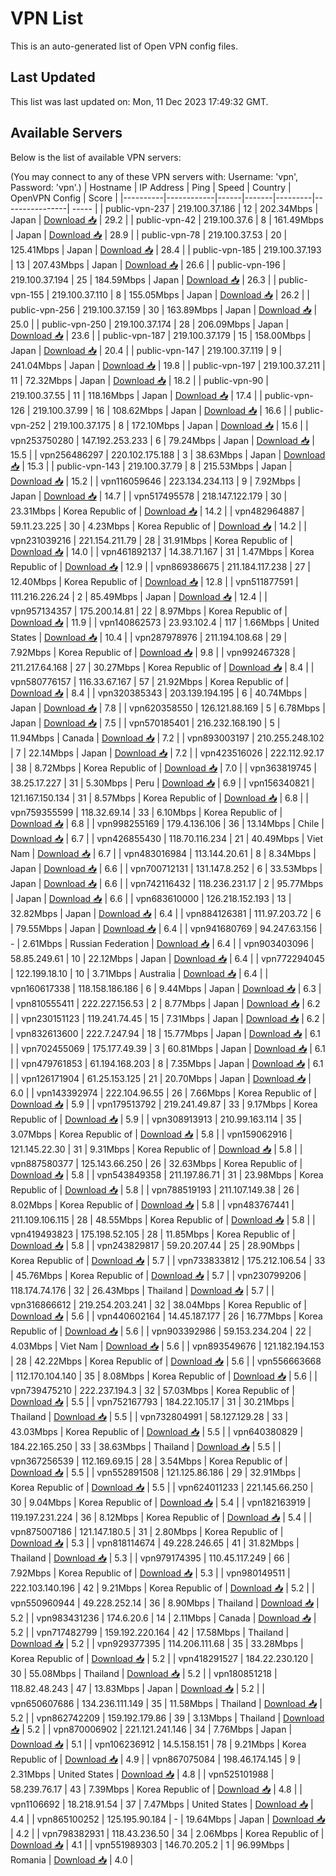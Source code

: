 # VPN List

This is an auto-generated list of Open VPN config files.

## Last Updated

This list was last updated on: Mon, 11 Dec 2023 17:49:32 GMT.

## Available Servers

Below is the list of available VPN servers:

(You may connect to any of these VPN servers with: Username: 'vpn', Password: 'vpn'.)
| Hostname | IP Address | Ping | Speed | Country | OpenVPN Config | Score |
|----------|------------|------|-------|---------|----------------| ----- |
| public-vpn-237 | 219.100.37.186 | 12 | 202.34Mbps | Japan | [Download 📥](./configs/server_0_JP.ovpn) | 29.2 |
| public-vpn-42 | 219.100.37.6 | 8 | 161.49Mbps | Japan | [Download 📥](./configs/server_1_JP.ovpn) | 28.9 |
| public-vpn-78 | 219.100.37.53 | 20 | 125.41Mbps | Japan | [Download 📥](./configs/server_2_JP.ovpn) | 28.4 |
| public-vpn-185 | 219.100.37.193 | 13 | 207.43Mbps | Japan | [Download 📥](./configs/server_3_JP.ovpn) | 26.6 |
| public-vpn-196 | 219.100.37.194 | 25 | 184.59Mbps | Japan | [Download 📥](./configs/server_4_JP.ovpn) | 26.3 |
| public-vpn-155 | 219.100.37.110 | 8 | 155.05Mbps | Japan | [Download 📥](./configs/server_5_JP.ovpn) | 26.2 |
| public-vpn-256 | 219.100.37.159 | 30 | 163.89Mbps | Japan | [Download 📥](./configs/server_6_JP.ovpn) | 25.0 |
| public-vpn-250 | 219.100.37.174 | 28 | 206.09Mbps | Japan | [Download 📥](./configs/server_7_JP.ovpn) | 23.6 |
| public-vpn-187 | 219.100.37.179 | 15 | 158.00Mbps | Japan | [Download 📥](./configs/server_8_JP.ovpn) | 20.4 |
| public-vpn-147 | 219.100.37.119 | 9 | 241.04Mbps | Japan | [Download 📥](./configs/server_9_JP.ovpn) | 19.8 |
| public-vpn-197 | 219.100.37.211 | 11 | 72.32Mbps | Japan | [Download 📥](./configs/server_10_JP.ovpn) | 18.2 |
| public-vpn-90 | 219.100.37.55 | 11 | 118.16Mbps | Japan | [Download 📥](./configs/server_11_JP.ovpn) | 17.4 |
| public-vpn-126 | 219.100.37.99 | 16 | 108.62Mbps | Japan | [Download 📥](./configs/server_12_JP.ovpn) | 16.6 |
| public-vpn-252 | 219.100.37.175 | 8 | 172.10Mbps | Japan | [Download 📥](./configs/server_13_JP.ovpn) | 15.6 |
| vpn253750280 | 147.192.253.233 | 6 | 79.24Mbps | Japan | [Download 📥](./configs/server_14_JP.ovpn) | 15.5 |
| vpn256486297 | 220.102.175.188 | 3 | 38.63Mbps | Japan | [Download 📥](./configs/server_15_JP.ovpn) | 15.3 |
| public-vpn-143 | 219.100.37.79 | 8 | 215.53Mbps | Japan | [Download 📥](./configs/server_16_JP.ovpn) | 15.2 |
| vpn116059646 | 223.134.234.113 | 9 | 7.92Mbps | Japan | [Download 📥](./configs/server_17_JP.ovpn) | 14.7 |
| vpn517495578 | 218.147.122.179 | 30 | 23.31Mbps | Korea Republic of | [Download 📥](./configs/server_18_KR.ovpn) | 14.2 |
| vpn482964887 | 59.11.23.225 | 30 | 4.23Mbps | Korea Republic of | [Download 📥](./configs/server_19_KR.ovpn) | 14.2 |
| vpn231039216 | 221.154.211.79 | 28 | 31.91Mbps | Korea Republic of | [Download 📥](./configs/server_20_KR.ovpn) | 14.0 |
| vpn461892137 | 14.38.71.167 | 31 | 1.47Mbps | Korea Republic of | [Download 📥](./configs/server_21_KR.ovpn) | 12.9 |
| vpn869386675 | 211.184.117.238 | 27 | 12.40Mbps | Korea Republic of | [Download 📥](./configs/server_22_KR.ovpn) | 12.8 |
| vpn511877591 | 111.216.226.24 | 2 | 85.49Mbps | Japan | [Download 📥](./configs/server_23_JP.ovpn) | 12.4 |
| vpn957134357 | 175.200.14.81 | 22 | 8.97Mbps | Korea Republic of | [Download 📥](./configs/server_24_KR.ovpn) | 11.9 |
| vpn140862573 | 23.93.102.4 | 117 | 1.66Mbps | United States | [Download 📥](./configs/server_25_US.ovpn) | 10.4 |
| vpn287978976 | 211.194.108.68 | 29 | 7.92Mbps | Korea Republic of | [Download 📥](./configs/server_26_KR.ovpn) | 9.8 |
| vpn992467328 | 211.217.64.168 | 27 | 30.27Mbps | Korea Republic of | [Download 📥](./configs/server_27_KR.ovpn) | 8.4 |
| vpn580776157 | 116.33.67.167 | 57 | 21.92Mbps | Korea Republic of | [Download 📥](./configs/server_28_KR.ovpn) | 8.4 |
| vpn320385343 | 203.139.194.195 | 6 | 40.74Mbps | Japan | [Download 📥](./configs/server_29_JP.ovpn) | 7.8 |
| vpn620358550 | 126.121.88.169 | 5 | 6.78Mbps | Japan | [Download 📥](./configs/server_30_JP.ovpn) | 7.5 |
| vpn570185401 | 216.232.168.190 | 5 | 11.94Mbps | Canada | [Download 📥](./configs/server_31_CA.ovpn) | 7.2 |
| vpn893003197 | 210.255.248.102 | 7 | 22.14Mbps | Japan | [Download 📥](./configs/server_32_JP.ovpn) | 7.2 |
| vpn423516026 | 222.112.92.17 | 38 | 8.72Mbps | Korea Republic of | [Download 📥](./configs/server_33_KR.ovpn) | 7.0 |
| vpn363819745 | 38.25.17.227 | 31 | 5.30Mbps | Peru | [Download 📥](./configs/server_34_PE.ovpn) | 6.9 |
| vpn156340821 | 121.167.150.134 | 31 | 8.57Mbps | Korea Republic of | [Download 📥](./configs/server_35_KR.ovpn) | 6.8 |
| vpn759355599 | 118.32.69.14 | 33 | 6.10Mbps | Korea Republic of | [Download 📥](./configs/server_36_KR.ovpn) | 6.8 |
| vpn998255169 | 179.4.136.106 | 36 | 13.14Mbps | Chile | [Download 📥](./configs/server_37_CL.ovpn) | 6.7 |
| vpn426855430 | 118.70.116.234 | 21 | 40.49Mbps | Viet Nam | [Download 📥](./configs/server_38_VN.ovpn) | 6.7 |
| vpn483016984 | 113.144.20.61 | 8 | 8.34Mbps | Japan | [Download 📥](./configs/server_39_JP.ovpn) | 6.6 |
| vpn700712131 | 131.147.8.252 | 6 | 33.53Mbps | Japan | [Download 📥](./configs/server_40_JP.ovpn) | 6.6 |
| vpn742116432 | 118.236.231.17 | 2 | 95.77Mbps | Japan | [Download 📥](./configs/server_41_JP.ovpn) | 6.6 |
| vpn683610000 | 126.218.152.193 | 13 | 32.82Mbps | Japan | [Download 📥](./configs/server_42_JP.ovpn) | 6.4 |
| vpn884126381 | 111.97.203.72 | 6 | 79.55Mbps | Japan | [Download 📥](./configs/server_43_JP.ovpn) | 6.4 |
| vpn941680769 | 94.247.63.156 | - | 2.61Mbps | Russian Federation | [Download 📥](./configs/server_44_RU.ovpn) | 6.4 |
| vpn903403096 | 58.85.249.61 | 10 | 22.12Mbps | Japan | [Download 📥](./configs/server_45_JP.ovpn) | 6.4 |
| vpn772294045 | 122.199.18.10 | 10 | 3.71Mbps | Australia | [Download 📥](./configs/server_46_AU.ovpn) | 6.4 |
| vpn160617338 | 118.158.186.186 | 6 | 9.44Mbps | Japan | [Download 📥](./configs/server_47_JP.ovpn) | 6.3 |
| vpn810555411 | 222.227.156.53 | 2 | 8.77Mbps | Japan | [Download 📥](./configs/server_48_JP.ovpn) | 6.2 |
| vpn230151123 | 119.241.74.45 | 15 | 7.31Mbps | Japan | [Download 📥](./configs/server_49_JP.ovpn) | 6.2 |
| vpn832613600 | 222.7.247.94 | 18 | 15.77Mbps | Japan | [Download 📥](./configs/server_50_JP.ovpn) | 6.1 |
| vpn702455069 | 175.177.49.39 | 3 | 60.81Mbps | Japan | [Download 📥](./configs/server_51_JP.ovpn) | 6.1 |
| vpn479761853 | 61.194.168.203 | 8 | 7.35Mbps | Japan | [Download 📥](./configs/server_52_JP.ovpn) | 6.1 |
| vpn126171904 | 61.25.153.125 | 21 | 20.70Mbps | Japan | [Download 📥](./configs/server_53_JP.ovpn) | 6.0 |
| vpn143392974 | 222.104.96.55 | 26 | 7.66Mbps | Korea Republic of | [Download 📥](./configs/server_54_KR.ovpn) | 5.9 |
| vpn179513792 | 219.241.49.87 | 33 | 9.17Mbps | Korea Republic of | [Download 📥](./configs/server_55_KR.ovpn) | 5.9 |
| vpn308913913 | 210.99.163.114 | 35 | 3.07Mbps | Korea Republic of | [Download 📥](./configs/server_56_KR.ovpn) | 5.8 |
| vpn159062916 | 121.145.22.30 | 31 | 9.31Mbps | Korea Republic of | [Download 📥](./configs/server_57_KR.ovpn) | 5.8 |
| vpn887580377 | 125.143.66.250 | 26 | 32.63Mbps | Korea Republic of | [Download 📥](./configs/server_58_KR.ovpn) | 5.8 |
| vpn543849358 | 211.197.86.71 | 31 | 23.98Mbps | Korea Republic of | [Download 📥](./configs/server_59_KR.ovpn) | 5.8 |
| vpn788519193 | 211.107.149.38 | 26 | 8.02Mbps | Korea Republic of | [Download 📥](./configs/server_60_KR.ovpn) | 5.8 |
| vpn483767441 | 211.109.106.115 | 28 | 48.55Mbps | Korea Republic of | [Download 📥](./configs/server_61_KR.ovpn) | 5.8 |
| vpn419493823 | 175.198.52.105 | 28 | 11.85Mbps | Korea Republic of | [Download 📥](./configs/server_62_KR.ovpn) | 5.8 |
| vpn243829817 | 59.20.207.44 | 25 | 28.90Mbps | Korea Republic of | [Download 📥](./configs/server_63_KR.ovpn) | 5.7 |
| vpn733833812 | 175.212.106.54 | 33 | 45.76Mbps | Korea Republic of | [Download 📥](./configs/server_64_KR.ovpn) | 5.7 |
| vpn230799206 | 118.174.74.176 | 32 | 26.43Mbps | Thailand | [Download 📥](./configs/server_65_TH.ovpn) | 5.7 |
| vpn316866612 | 219.254.203.241 | 32 | 38.04Mbps | Korea Republic of | [Download 📥](./configs/server_66_KR.ovpn) | 5.6 |
| vpn440602164 | 14.45.187.177 | 26 | 16.77Mbps | Korea Republic of | [Download 📥](./configs/server_67_KR.ovpn) | 5.6 |
| vpn903392986 | 59.153.234.204 | 22 | 4.03Mbps | Viet Nam | [Download 📥](./configs/server_68_VN.ovpn) | 5.6 |
| vpn893549676 | 121.182.194.153 | 28 | 42.22Mbps | Korea Republic of | [Download 📥](./configs/server_69_KR.ovpn) | 5.6 |
| vpn556663668 | 112.170.104.140 | 35 | 8.08Mbps | Korea Republic of | [Download 📥](./configs/server_70_KR.ovpn) | 5.6 |
| vpn739475210 | 222.237.194.3 | 32 | 57.03Mbps | Korea Republic of | [Download 📥](./configs/server_71_KR.ovpn) | 5.5 |
| vpn752167793 | 184.22.105.17 | 31 | 30.21Mbps | Thailand | [Download 📥](./configs/server_72_TH.ovpn) | 5.5 |
| vpn732804991 | 58.127.129.28 | 33 | 43.03Mbps | Korea Republic of | [Download 📥](./configs/server_73_KR.ovpn) | 5.5 |
| vpn640380829 | 184.22.165.250 | 33 | 38.63Mbps | Thailand | [Download 📥](./configs/server_74_TH.ovpn) | 5.5 |
| vpn367256539 | 112.169.69.15 | 28 | 3.54Mbps | Korea Republic of | [Download 📥](./configs/server_75_KR.ovpn) | 5.5 |
| vpn552891508 | 121.125.86.186 | 29 | 32.91Mbps | Korea Republic of | [Download 📥](./configs/server_76_KR.ovpn) | 5.5 |
| vpn624011233 | 221.145.66.250 | 30 | 9.04Mbps | Korea Republic of | [Download 📥](./configs/server_77_KR.ovpn) | 5.4 |
| vpn182163919 | 119.197.231.224 | 36 | 8.12Mbps | Korea Republic of | [Download 📥](./configs/server_78_KR.ovpn) | 5.4 |
| vpn875007186 | 121.147.180.5 | 31 | 2.80Mbps | Korea Republic of | [Download 📥](./configs/server_79_KR.ovpn) | 5.3 |
| vpn818114674 | 49.228.246.65 | 41 | 31.82Mbps | Thailand | [Download 📥](./configs/server_80_TH.ovpn) | 5.3 |
| vpn979174395 | 110.45.117.249 | 66 | 7.92Mbps | Korea Republic of | [Download 📥](./configs/server_81_KR.ovpn) | 5.3 |
| vpn980149511 | 222.103.140.196 | 42 | 9.21Mbps | Korea Republic of | [Download 📥](./configs/server_82_KR.ovpn) | 5.2 |
| vpn550960944 | 49.228.252.14 | 36 | 8.90Mbps | Thailand | [Download 📥](./configs/server_83_TH.ovpn) | 5.2 |
| vpn983431236 | 174.6.20.6 | 14 | 2.11Mbps | Canada | [Download 📥](./configs/server_84_CA.ovpn) | 5.2 |
| vpn717482799 | 159.192.220.164 | 42 | 17.58Mbps | Thailand | [Download 📥](./configs/server_85_TH.ovpn) | 5.2 |
| vpn929377395 | 114.206.111.68 | 35 | 33.28Mbps | Korea Republic of | [Download 📥](./configs/server_86_KR.ovpn) | 5.2 |
| vpn418291527 | 184.22.230.120 | 30 | 55.08Mbps | Thailand | [Download 📥](./configs/server_87_TH.ovpn) | 5.2 |
| vpn180851218 | 118.82.48.243 | 47 | 13.83Mbps | Japan | [Download 📥](./configs/server_88_JP.ovpn) | 5.2 |
| vpn650607686 | 134.236.111.149 | 35 | 11.58Mbps | Thailand | [Download 📥](./configs/server_89_TH.ovpn) | 5.2 |
| vpn862742209 | 159.192.179.86 | 39 | 3.13Mbps | Thailand | [Download 📥](./configs/server_90_TH.ovpn) | 5.2 |
| vpn870006902 | 221.121.241.146 | 34 | 7.76Mbps | Japan | [Download 📥](./configs/server_91_JP.ovpn) | 5.1 |
| vpn106236912 | 14.5.158.151 | 78 | 9.21Mbps | Korea Republic of | [Download 📥](./configs/server_92_KR.ovpn) | 4.9 |
| vpn867075084 | 198.46.174.145 | 9 | 2.31Mbps | United States | [Download 📥](./configs/server_93_US.ovpn) | 4.8 |
| vpn525101988 | 58.239.76.17 | 43 | 7.39Mbps | Korea Republic of | [Download 📥](./configs/server_94_KR.ovpn) | 4.8 |
| vpn1106692 | 18.218.91.54 | 37 | 7.47Mbps | United States | [Download 📥](./configs/server_95_US.ovpn) | 4.4 |
| vpn865100252 | 125.195.90.184 | - | 19.64Mbps | Japan | [Download 📥](./configs/server_96_JP.ovpn) | 4.2 |
| vpn798382931 | 118.43.236.50 | 34 | 2.06Mbps | Korea Republic of | [Download 📥](./configs/server_97_KR.ovpn) | 4.1 |
| vpn551989303 | 146.70.205.2 | 1 | 96.99Mbps | Romania | [Download 📥](./configs/server_98_RO.ovpn) | 4.0 |
